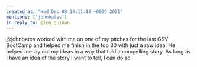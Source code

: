 ```yaml
---
created_at: "Wed Dec 08 16:11:18 +0000 2021"
mentions: ['johnbates']
in_reply_to: @leo_guinan
---
```


@johnbates worked with me on one of my pitches for the last GSV BootCamp and helped me finish in the top 30 with just a raw idea.  He helped me lay out my ideas in a way that told a compelling story. As long as I have an idea of the story I want to tell, I can do so.